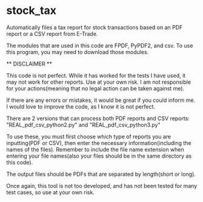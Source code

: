 # stock_tax
Automatically files a tax report for stock transactions based on an PDF report or a CSV report from E-Trade.

The modules that are used in this code are FPDF, PyPDF2, and csv. To use this program, you may need to download those modules.

** DISCLAIMER **

This code is not perfect. While it has worked for the tests I have used, it may not work for other reports. Use at your own risk. I am not responsible for your actions(meaning that no legal action can be taken against me).

If there are any errors or mistakes, it would be great if you could inform me. I would love to improve the code, as I know it is not perfect.

There are 2 versions that can process both PDF reports and CSV reports: "REAL_pdf_csv_python2.py" and "REAL_pdf_csv_python3.py"

To use these, you must first choose which type of reports you are inputting(PDF or CSV), then enter the necessary information(including the names of the files). Remember to include the file name extension when entering your file names(also your files should be in the same directory as this code).

The output files should be PDFs that are separated by length(short or long).

Once again, this tool is not too developed, and has not been tested for many test cases, so use at your own risk.
